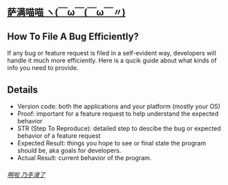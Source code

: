 ## [萨满喵喵 ヽ(￣ω￣(￣ω￣〃)](https://emlvirus.github.io/)

## How To File A Bug Efficiently?

If any bug or feature request is filed in a self-evident way, developers will handle it much more efficiently.
Here is a qucik guide about what kinds of info you need to provide.

## Details

* Version code: both the applications and your platform (mostly your OS)
* Proof: important for a feature request to help understand the expected behavior
* STR (Step To Reproduce): detailed step to descibe the bug or expected behavior of a feature request
* Expected Result: things you hope to see or final state the program should be, aka goals for developers.
* Actual Result: current behavior of the program.

###### [啊啦 乃手滑了](..\homepage.html#table-of-contents)
